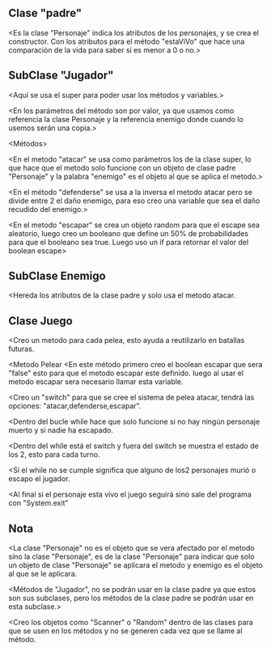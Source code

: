 ## Clase "padre"
<Es la clase "Personaje" indica los atributos de los personajes, y se crea el constructor. Con los atributos para el método "estaViVo" que hace una comparación de la vida para saber si es menor a 0 o no.>

## SubClase "Jugador"
<Aquí se usa el super para poder usar los métodos y variables.>

<En los parámetros del método son por valor, ya que usamos como referencia la clase Personaje y la referencia enemigo donde cuando lo usemos serán una copia.>

<Métodos>

<En el metodo "atacar" se usa como parámetros los de la clase super, lo que hace que el metodo solo funcione con un objeto de clase padre "Personaje" y la palabra "enemigo" es el objeto al que se aplica el metodo.>

<En el método "defenderse" se usa a la inversa el metodo atacar pero se divide entre 2 el daño enemigo, para eso creo una variable que sea el daño recudido del enemigo.>

<En el metodo "escapar" se crea un objeto random para que el escape sea aleatorio, luego creo un booleano que define un 50% de probabilidades para que el booleano sea true. Luego uso un if para retornar el valor del boolean escape>

## SubClase Enemigo
<Hereda los atributos de la clase padre y solo usa el metodo atacar.

## Clase Juego
<Creo un metodo para cada pelea, esto ayuda a reutilizarlo en batallas futuras.

<Metodo Pelear
<En este método primero creo el boolean escapar que sera "false" esto para que el metodo escapar este definido. luego al usar el metodo escapar sera necesario llamar esta variable.

<Creo un "switch" para que se cree el sistema de pelea atacar, tendrá las opciones: "atacar,defenderse,escapar".

<Dentro del bucle while hace que solo funcione si no hay ningún personaje muerto y si nadie ha escapado. 

<Dentro del while está el switch y fuera del switch  se muestra el estado de los 2, esto para cada turno.

<Si el while no se cumple significa que alguno de los2 personajes murió o escapo el jugador.

<Al final si el personaje esta vivo el juego seguirá sino sale del programa con "System.exit"


## Nota        
<La clase "Personaje" no es el objeto que se vera afectado por el metodo sino la clase "Personaje", es de la clase "Personaje" para indicar que solo un objeto de clase "Personaje" se aplicara el metodo y enemigo es el objeto al que se le aplicara.

<Métodos de "Jugador", no se podrán usar en la clase padre ya que estos son sus subclases, pero los métodos de la clase padre se podrán usar en esta subclase.>

<Creo los objetos como "Scanner" o "Random" dentro de las clases para que se usen en los métodos y no se generen cada vez que se llame al método.




